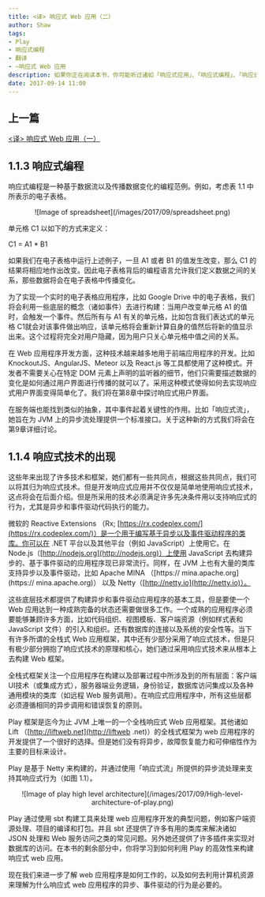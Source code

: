 ```yaml
---
title: <译> 响应式 Web 应用（二）
author: Shaw
tags:
- Play
- 响应式编程
- 翻译
- ~响应式 Web 应用
description: 如果你正在阅读本书，你可能听过诸如「响应式应用」、「响应式编程」、「响应式流」或「响应式宣言」等概念。这些词加上「响应式」前缀后感觉更加高大上了，但是你可能会去思考在这些不同场景下「响应式」的含义。那就让我们去看看这个词在计算机系统中的起源，从中寻求答案。
date: 2017-09-14 11:00
---
```


## 上一篇

[<译> 响应式 Web 应用（一）](https://scala.cool/2017/08/reactive-web-applications-1/)

## 1.1.3 响应式编程

响应式编程是一种基于数据流以及传播数据变化的编程范例。例如，考虑表 1.1 中所表示的电子表格。

<center>
![Image of spreadsheet](/images/2017/09/spreadsheet.png)
</center>

单元格 C1 以如下的方式来定义：

C1 = A1 * B1

如果我们在电子表格中运行上述例子，一旦 A1 或者 B1 的值发生改变，那么 C1 的结果将相应地作出改变。因此电子表格背后的编程语言允许我们定义数据之间的关系，那些数据将会在电子表格中传播变化。

为了实现一个实时的电子表格应用程序，比如 Google Drive 中的电子表格，我们将会利用一些底层的概念（诸如事件）去进行构建：当用户改变单元格 A1 的值时，会触发一个事件。然后所有与 A1 有关的单元格，比如包含我们表达式的单元格 C1就会对该事件做出响应，该单元格将会重新计算自身的值然后将新的值显示出来。这个过程将完全对用户隐藏，因为用户只关心单元格中值之间的关系。

在 Web 应用程序开发方面，这种技术越来越多地用于前端应用程序的开发。比如 KnockoutJS、AngularJS、Meteor 以及 React.js 等工具都使用了这种模式。开发者不需要关心在特定 DOM 元素上声明的监听器的细节，他们只需要描述数据的变化是如何通过用户界面进行传播的就可以了。采用这种模式使得如何去实现响应式用户界面变得简单化了。我们将在第8章中探讨响应式用户界面。

在服务端也能找到类似的抽象，其中事件起着关键性的作用。比如「响应式流」，她旨在为 JVM 上的异步流处理提供一个标准接口。关于这种新的方式我们将会在第9章详细讨论。

## 1.1.4 响应式技术的出现

这些年来出现了许多技术和框架，她们都有一些共同点，根据这些共同点，我们可以将其归为响应式技术。但是开发响应式应用并不仅仅是简单地使用响应式技术，这点将会在后面介绍。但是所采用的技术必须满足许多先决条件用以支持响应式的行为，尤其是异步和事件驱动代码执行的能力。

微软的 Reactive Extensions （Rx; [https://rx.codeplex.com/](https://rx.codeplex.com/)）是一个用于编写基于异步以及事件驱动程序的类库。你可以在 .NET 平台以及其他平台（例如 JavaScript）上使用它。在 Node.js（[http://nodejs.org](http://nodejs.org)）上使用 JavaScript 去构建异步的、基于事件驱动的应用程序现已非常流行。同样，在 JVM 上也有大量的类库支持异步以及事件驱动，比如 Apache MINA （[https:// mina.apache.org](https:// mina.apache.org)） 以及 Netty（[http://netty.io](http://netty.io)）。

这些底层技术都提供了构建异步和事件驱动应用程序的基本工具，但是要使一个 Web 应用达到一种成熟完备的状态还需要做很多工作。一个成熟的应用程序必须要能够兼顾许多方面，比如代码组织、视图模板、客户端资源（例如样式表和 JavaScript 文件）的引入和组织。还有数据库的连接以及系统的安全性等。当下有许多所谓的全栈式 Web 应用框架，其中还有少部分采用了响应式技术，但是只有极少部分拥抱了响应式技术的原理和核心，她们通过采用响应式技术来从根本上去构建 Web 框架。

全栈式框架关注一个应用程序在构建以及部署过程中所涉及到的所有层面：客户端UI技术（或集成方式），服务器端业务逻辑，身份验证，数据库访问集成以及各种通用模块的类库（如远程 Web 服务调用）。在响应式应用程序中，所有这些层都必须遵循相同的异步调用和错误恢复的原则。

Play 框架是迄今为止 JVM 上唯一的一个全栈响应式 Web 应用框架。其他诸如 Lift （[http://liftweb.net](http://liftweb .net)）的全栈式框架为 web 应用程序的开发提供了一个很好的选择。但是她们没有将异步，故障恢复能力和可伸缩性作为主要的目标来设计。

Play 是基于 Netty 来构建的，并通过使用「响应式流」所提供的异步流处理来支持其响应式行为（如图 1.1）。

<center>
![Image of play high level architecture](/images/2017/09/High-level-architecture-of-play.png)
</center>

Play 通过使用 sbt 构建工具来处理 web 应用程序开发的典型问题，例如客户端资源处理、项目的编译和打包。并且 sbt 还提供了许多有用的类库来解决诸如 JSON 处理和 Web 服务访问之类的常见问题。另外她还提供了许多插件来实现对数据库的访问。在本书的剩余部分中，你将学习到如何利用 Play 的高效性来构建响应式 web 应用。


现在我们来进一步了解 web 应用程序是如何工作的，以及如何去利用计算机资源来理解为什么响应式 web 应用程序的异步、事件驱动的行为是必要的。
